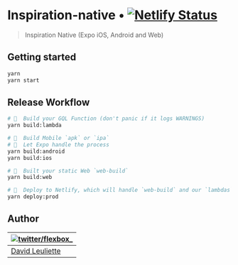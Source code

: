 # Inspiration-native • [![Netlify Status](https://api.netlify.com/api/v1/badges/49ea4e46-01d3-4bfa-a952-afd0c0f53be8/deploy-status)](https://app.netlify.com/sites/inspiration-native-fork/deploys)

> Inspiration Native (Expo iOS, Android and Web)

## Getting started

```bash
yarn
yarn start
```

## Release Workflow

```bash
# 👷‍  Build your GQL Function (don't panic if it logs WARNINGS)
yarn build:lambda

# 👷‍  Build Mobile `apk` or `ipa`
# 🙌  Let Expo handle the process
yarn build:android
yarn build:ios

# 👷‍  Built your static Web `web-build`
yarn build:web

# 🚀  Deploy to Netlify, which will handle `web-build` and our `lambdas`
yarn deploy:prod
```

## Author

| [![twitter/flexbox_](https://gravatar.com/avatar/66ecc55f1bc2e5863eb516ee6f20794e?s=70)](https://twitter.com/flexbox_ 'Follow @flexbox_ on Twitter') |
| ---------------------------------------------------------------------------------------------------------------------------------------------------- |
| [David Leuliette](https://davidl.fr/)                                                                                                                |
